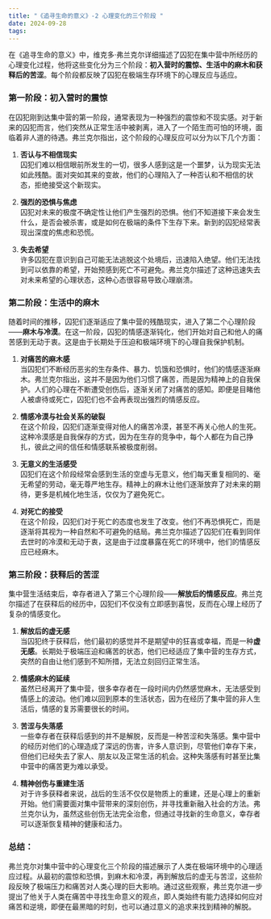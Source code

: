 ```yaml
---
title: "《追寻生命的意义》-2 心理变化的三个阶段 "
date: 2024-09-28
tags: 
---
```

在《追寻生命的意义》中，维克多·弗兰克尔详细描述了囚犯在集中营中所经历的心理变化过程，他将这些变化分为三个阶段：**初入营时的震惊、生活中的麻木和获释后的苦涩**。每个阶段都反映了囚犯在极端生存环境下的心理反应与适应。

### 第一阶段：**初入营时的震惊**

在囚犯刚到达集中营的第一阶段，通常表现为一种强烈的震惊和不现实感。对于新来的囚犯而言，他们突然从正常生活中被剥离，进入了一个陌生而可怕的环境，面临着非人道的待遇。弗兰克尔指出，这个阶段的心理反应可以分为以下几个方面：

1. **否认与不相信现实**  
   囚犯们难以相信眼前所发生的一切，很多人感到这是一个噩梦，认为现实无法如此残酷。面对突如其来的变故，他们的心理陷入了一种否认和不相信的状态，拒绝接受这个新现实。

2. **强烈的恐惧与焦虑**  
   囚犯对未来的极度不确定性让他们产生强烈的恐惧。他们不知道接下来会发生什么，是否会被杀害，或是如何在极端的条件下生存下来。新到的囚犯经常表现出深度的焦虑和恐慌。

3. **失去希望**  
   许多囚犯在意识到自己可能无法逃脱这个处境后，迅速陷入绝望。他们无法找到可以依靠的希望，开始预感到死亡不可避免。弗兰克尔描述了这种迅速失去对未来希望的心理状态，这种心态很容易导致心理崩溃。

### 第二阶段：**生活中的麻木**

随着时间的推移，囚犯们逐渐适应了集中营的残酷现实，进入了第二个心理阶段——**麻木与冷漠**。在这一阶段，囚犯的情感逐渐钝化，他们开始对自己和他人的痛苦感到无动于衷。这是由于长期处于压迫和极端环境下的心理自我保护机制。

1. **对痛苦的麻木感**  
   当囚犯们不断经历恶劣的生存条件、暴力、饥饿和恐惧时，他们的情感逐渐麻木。弗兰克尔指出，这并不是因为他们习惯了痛苦，而是因为精神上的自我保护。人们的心理在不断遭受创伤后，逐渐关闭了对痛苦的感知。即便是目睹他人被虐待或死亡，囚犯们也不会再表现出强烈的情感反应。

2. **情感冷漠与社会关系的破裂**  
   在这个阶段，囚犯们逐渐变得对他人的痛苦冷漠，甚至不再关心他人的生死。这种冷漠感是自我保存的方式，因为在生存的竞争中，每个人都在为自己挣扎，彼此之间的信任和情感联系被极度削弱。

3. **无意义的生活感受**  
   囚犯们在这个阶段经常会感到生活的空虚与无意义，他们每天重复相同的、毫无希望的劳动，毫无尊严地生存。精神上的麻木让他们逐渐放弃了对未来的期待，更多是机械化地生活，仅仅为了避免死亡。

4. **对死亡的接受**  
   在这个阶段，囚犯们对于死亡的态度也发生了改变。他们不再恐惧死亡，而是逐渐将其视为一种自然和不可避免的结局。弗兰克尔描述了囚犯们在看到同伴去世时的冷漠和无动于衷，这是由于过度暴露在死亡的环境中，他们的情感反应已经麻木。

### 第三阶段：**获释后的苦涩**

集中营生活结束后，幸存者进入了第三个心理阶段——**解放后的情感反应**。弗兰克尔描述了在获释后的经历中，囚犯们不仅没有立即感到喜悦，反而在心理上经历了复杂的情感变化。

1. **解放后的虚无感**  
   当囚犯终于获释后，他们最初的感觉并不是期望中的狂喜或幸福，而是一种**虚无感**。长期处于极端压迫和痛苦的状态，他们已经适应了集中营的生存方式，突然的自由让他们感到不知所措，无法立刻回归正常生活。

2. **情感麻木的延续**  
   虽然已经离开了集中营，很多幸存者在一段时间内仍然感觉麻木，无法感受到情感上的波动。他们难以回到原本的生活状态，因为在经历了集中营的非人生活后，情感的复苏需要很长的时间。

3. **苦涩与失落感**  
   一些幸存者在获释后感到的并不是解脱，反而是一种苦涩和失落感。集中营中的经历对他们的心理造成了深远的伤害，许多人意识到，尽管他们幸存下来，但他们已经失去了家人、朋友以及正常生活的机会。这种失落感有时甚至比集中营中的痛苦更为难以承受。

4. **精神创伤与重建生活**  
   对于许多获释者来说，战后的生活不仅仅是物质上的重建，还是心理上的重新开始。他们需要面对集中营带来的深刻创伤，并寻找重新融入社会的方法。弗兰克尔认为，虽然这些创伤无法完全治愈，但通过寻找新的生命意义，幸存者可以逐渐恢复精神的健康和活力。

### 总结：
弗兰克尔对集中营中的心理变化三个阶段的描述展示了人类在极端环境中的心理适应过程。从最初的震惊和恐惧，到麻木和冷漠，再到解放后的虚无与苦涩，这些阶段反映了极端压力和痛苦对人类心理的巨大影响。通过这些观察，弗兰克尔进一步提出了他关于人类在痛苦中寻找生命意义的观点，即人类始终有能力选择如何应对痛苦和逆境，即便在最黑暗的时刻，也可以通过意义的追求来找到精神的解脱。